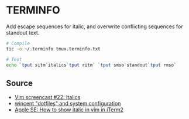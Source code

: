 # TERMINFO

Add escape sequences for italic, and overwrite conflicting sequences for
standout text.

```sh
# Compile
tic -o ~/.terminfo tmux.terminfo.txt

# Test
echo `tput sitm`italics`tput ritm` `tput smso`standout`tput rmso`
```

## Source

- [Vim screencast #22: Italics](https://www.youtube.com/watch?v=n1cKtZfwOgQ&list=PLwJS-G75vM7kFO-yUkyNphxSIdbi_1NKX&t=17s)
- [wincent "dotfiles" and system configuration](https://github.com/wincent/wincent)
- [Apple SE: How to show italic in vim in iTerm2](https://apple.stackexchange.com/questions/266333/how-to-show-italic-in-vim-in-iterm2)
